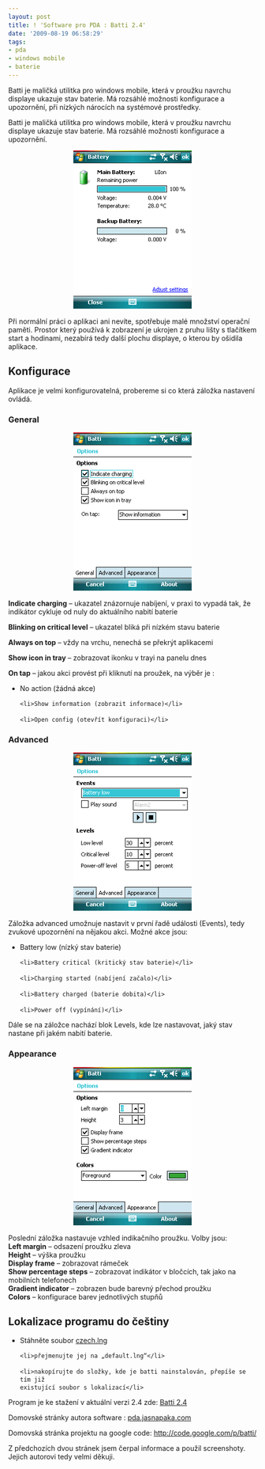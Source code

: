 ```yaml
---
layout: post
title: ! 'Software pro PDA : Batti 2.4'
date: '2009-08-19 06:58:29'
tags:
- pda
- windows mobile
- baterie
---
```


Batti je maličká utilitka pro windows mobile, která v proužku
navrchu displaye ukazuje stav baterie. Má rozsáhlé možnosti konfigurace a
upozornění, při nízkých nárocích na systémové prostředky.


<p>Batti je maličká utilitka pro windows mobile, která v proužku
navrchu displaye ukazuje stav baterie. Má rozsáhlé možnosti konfigurace a
upozornění.</p>

<div style="text-align:center"><img src="/images/56.png" width="240"
height="320" /></div>

<p>Při normální práci o aplikaci ani nevíte, spotřebuje malé
množství operační paměti. Prostor který používá k zobrazení je
ukrojen z pruhu lišty s tlačítkem start a hodinami, nezabírá tedy
další plochu displaye, o kterou by ošidila aplikace.</p>

<h2>Konfigurace</h2>

<p>Aplikace je velmi konfigurovatelná, probereme si co která záložka
nastavení ovládá.</p>

<h3>General</h3>

<div style="text-align:center"><img src="/images/59.gif" width="240"
height="320" /></div>

<p><strong>Indicate charging</strong> – ukazatel znázornuje nabíjení,
v praxi to vypadá tak, že indikátor cykluje od nuly do aktuálního
nabití baterie</p>

<p><strong>Blinking on critical level</strong> – ukazatel bliká při
nízkém stavu baterie</p>

<p><strong>Always on top</strong> – vždy na vrchu, nenechá se překrýt
aplikacemi</p>

<p><strong>Show icon in tray</strong> – zobrazovat ikonku v trayi na
panelu dnes</p>

<p><strong>On tap</strong> – jakou akci provést při kliknutí na
proužek, na výběr je :</p>

<ul>
	<li>No action (žádná akce)</li>

	<li>Show information (zobrazit informace)</li>

	<li>Open config (otevřít konfiguraci)</li>
</ul>

<h3>Advanced</h3>

<div style="text-align:center"><img src="/images/57.gif" width="240"
height="320" /></div>

<p>Záložka advanced umožnuje nastavit v první řadě události
(Events), tedy zvukové upozornění na nějakou akci. Možné akce jsou:</p>

<ul>
	<li>Battery low (nízký stav baterie)</li>

	<li>Battery critical (kritický stav baterie)</li>

	<li>Charging started (nabíjení začalo)</li>

	<li>Battery charged (baterie dobita)</li>

	<li>Power off (vypínání)</li>
</ul>

<p>Dále se na záložce nachází blok Levels, kde lze nastavovat, jaký stav
nastane při jakém nabití baterie.</p>

<h3>Appearance</h3>

<div style="text-align:center"><img src="/images/58.gif" width="240"
height="320" /></div>

<p>Poslední záložka nastavuje vzhled indikačního proužku. Volby jsou:
<br /><strong>Left margin</strong> – odsazení proužku zleva
<br /><strong>Height</strong> – výška proužku
<br /><strong>Display frame</strong> – zobrazovat rámeček
<br /><strong>Show percentage steps</strong> – zobrazovat indikátor
v bločcích, tak jako na mobilních telefonech
<br /><strong>Gradient indicator</strong> – zobrazen bude barevný
přechod proužku
<br /><strong>Colors</strong> – konfigurace barev jednotlivých
stupňů</p>

<h2>Lokalizace programu do češtiny</h2>

<ul>
	<li>Stáhněte soubor <a href="/file_download/28">czech.lng</a></li>

	<li>přejmenujte jej na „default.lng“</li>

	<li>nakopírujte do složky, kde je batti nainstalován, přepíše se tím již
	existující soubor s lokalizací</li>
</ul>

<p>Program je ke stažení v aktuální verzi 2.4 zde: <a
href="/file_download/27">Batti 2.4</a></p>

<p>Domovské stránky autora software : <a
href="http://pda.jasnapaka.com/">pda.jasnapaka.com</a></p>

<p>Domovská stránka projektu na google code: <a
href="http://code.google.com/p/batti/">http://code.go­ogle.com/p/bat­ti/</a></p>

<p>Z předchozích dvou stránek jsem čerpal informace a použil
screenshoty. Jejich autorovi tedy velmi děkuji.</p>

